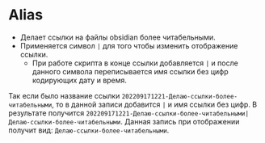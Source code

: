 # Alias
- Делает ссылки на файлы obsidian более читабельными.
- Применяется символ `|` для того чтобы изменить отображение ссылки. 
	- При работе скрипта в конце ссылки добавляется `|` и после данного символа переписывается имя ссылки без цифр кодирующих дату и время.

Так если было название ссылки `202209171221-Делаю-ссылки-более-читабельными`, то в данной записи добавится `|` и имя ссылки без цифр.
В результате получится `202209171221-Делаю-ссылки-более-читабельными|Делаю-ссылки-более-читабельными`.
Данная запись при отображении получит вид: `Делаю-ссылки-более-читабельными`.
